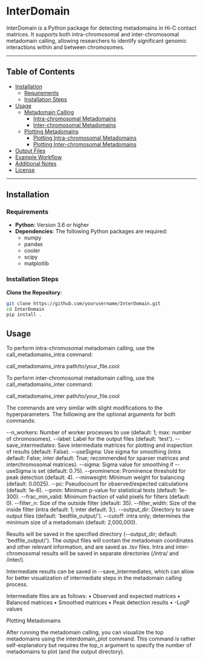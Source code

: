 # InterDomain

InterDomain is a Python package for detecting metadomains in Hi-C contact matrices. It supports both intra-chromosomal and inter-chromosomal metadomain calling, allowing researchers to identify significant genomic interactions within and between chromosomes.

---

## Table of Contents

- [Installation](#installation)
  - [Requirements](#requirements)
  - [Installation Steps](#installation-steps)
- [Usage](#usage)
  - [Metadomain Calling](#metadomain-calling)
    - [Intra-chromosomal Metadomains](#intra-chromosomal-metadomains)
    - [Inter-chromosomal Metadomains](#inter-chromosomal-metadomains)
  - [Plotting Metadomains](#plotting-metadomains)
    - [Plotting Intra-chromosomal Metadomains](#plotting-intra-chromosomal-metadomains)
    - [Plotting Inter-chromosomal Metadomains](#plotting-inter-chromosomal-metadomains)
- [Output Files](#output-files)
- [Example Workflow](#example-workflow)
- [Additional Notes](#additional-notes)
- [License](#license)

---

## Installation

### Requirements

- **Python**: Version 3.6 or higher
- **Dependencies**: The following Python packages are required:
  - numpy
  - pandas
  - cooler
  - scipy
  - matplotlib

### Installation Steps

**Clone the Repository**:

   ```bash
   git clone https://github.com/yourusername/InterDomain.git
   cd InterDomain
   pip install .
   ```
   
## Usage

To perform intra-chromosomal metadomain calling, use the call_metadomains_intra command:

call_metadomains_intra path/to/your_file.cool 

To perform inter-chromosomal metadomain calling, use the call_metadomains_inter command:

call_metadomains_inter path/to/your_file.cool 

The commands are very similar with slight modifications to the hyperparameters. The following are the optional arguments for both commands:

--n_workers: Number of worker processes to use (default: 1; max: number of chromosomes).
--label: Label for the output files (default: 'test').
--save_intermediates: Save intermediate matrices for plotting and inspection of results (default: False).
--useSigma: Use sigma for smoothing (intra default: False; inter default: True; recommended for sparser matrices and interchromosomal matrices).
--sigma: Sigma value for smoothing if --useSigma is set (default: 0.75).
--prominence: Prominence threshold for peak detection (default: 4).
--minweight: Minimum weight for balancing (default: 0.0025).
--pc: Pseudocount for observed/expected calculations (default: 1e-6).
--pmin: Minimum p-value for statistical tests (default: 1e-300).
--frac_min_valid: Minimum fraction of valid pixels for filters (default: 0).
--filter_n: Size of the outside filter (default: 35).
--filter_width: Size of the inside filter (intra default: 1; inter default: 3;).
--output_dir: Directory to save output files (default: 'bedfile_output/').
--cutoff: intra only; determines the minimum size of a metadomain (default: 2,000,000).

Results will be saved in the specified directory (--output_dir; default: 'bedfile_output/'). The output files will contain the metadomain coordinates and other relevant information, and are saved as .tsv files. Intra and inter-chromosomal results will be saved in separate directories (/intra/ and /inter/).

Intermediate results can be saved in --save_intermediates, which can allow for better visualization of intermediate steps in the metadomain calling process.

Intermediate files are as follows:
• Observed and expected matrices
• Balanced matrices
• Smoothed matrices
• Peak detection results
• -LogP values


Plotting Metadomains

After running the metadomain calling, you can visualize the top metadomains using the interdomain_plot command. This command is rather self-explanatory but requires the top_n argument to specify the number of metadomains to plot (and the output directory).
